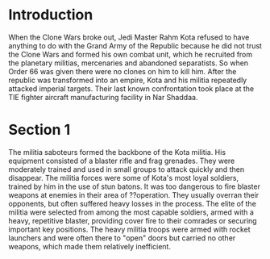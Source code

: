 # Introduction

When the Clone Wars broke out, Jedi Master Rahm Kota refused to have anything to do with the Grand Army of the Republic because he did not trust the Clone Wars and formed his own combat unit, which he recruited from the planetary militias, mercenaries and abandoned separatists.
So when Order 66 was given there were no clones on him to kill him.
After the republic was transformed into an empire, Kota and his militia repeatedly attacked imperial targets.
Their last known confrontation took place at the TIE fighter aircraft manufacturing facility in Nar Shaddaa.

# Section 1

The militia saboteurs formed the backbone of the Kota militia.
His equipment consisted of a blaster rifle and frag grenades.
They were moderately trained and used in small groups to attack quickly and then disappear.
The militia forces were some of Kota's most loyal soldiers, trained by him in the use of stun batons.
It was too dangerous to fire blaster weapons at enemies in their area of ??operation.
They usually overran their opponents, but often suffered heavy losses in the process.
The elite of the militia were selected from among the most capable soldiers, armed with a heavy, repetitive blaster, providing cover fire to their comrades or securing important key positions.
The heavy militia troops were armed with rocket launchers and were often there to "open" doors but carried no other weapons, which made them relatively inefficient.
